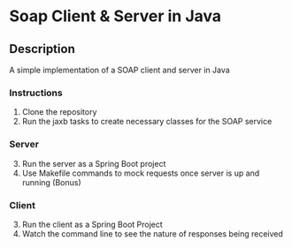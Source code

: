 # Soap Client & Server in Java

## Description
A simple implementation of a SOAP client and server in Java

### Instructions
1. Clone the repository
2. Run the jaxb tasks to create necessary classes for the SOAP service

### Server
3. Run the server as a Spring Boot project
4. Use Makefile commands to mock requests once server is up and running (Bonus)

### Client
3. Run the client as a Spring Boot Project
4. Watch the command line to see the nature of responses being received
